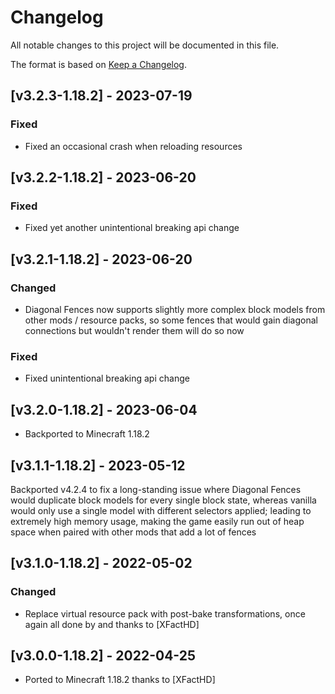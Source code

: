 # Changelog
All notable changes to this project will be documented in this file.

The format is based on [Keep a Changelog].

## [v3.2.3-1.18.2] - 2023-07-19
### Fixed
- Fixed an occasional crash when reloading resources

## [v3.2.2-1.18.2] - 2023-06-20
### Fixed
- Fixed yet another unintentional breaking api change

## [v3.2.1-1.18.2] - 2023-06-20
### Changed
- Diagonal Fences now supports slightly more complex block models from other mods / resource packs, so some fences that would gain diagonal connections but wouldn't render them will do so now
### Fixed
- Fixed unintentional breaking api change

## [v3.2.0-1.18.2] - 2023-06-04
- Backported to Minecraft 1.18.2

## [v3.1.1-1.18.2] - 2023-05-12
Backported v4.2.4 to fix a long-standing issue where Diagonal Fences would duplicate block models for every single block state, whereas vanilla would only use a single model with different selectors applied; leading to extremely high memory usage, making the game easily run out of heap space when paired with other mods that add a lot of fences

## [v3.1.0-1.18.2] - 2022-05-02
### Changed
- Replace virtual resource pack with post-bake transformations, once again all done by and thanks to [XFactHD]

## [v3.0.0-1.18.2] - 2022-04-25
- Ported to Minecraft 1.18.2 thanks to [XFactHD]

[Keep a Changelog]: https://keepachangelog.com/en/1.0.0/

